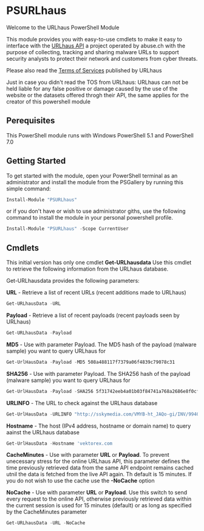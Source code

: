 # PSURLhaus

Welcome to the URLhaus PowerShell Module

This module provides you with easy-to-use cmdlets to make it easy to interface with the
[URLhaus API](https://urlhaus-api.abuse.ch/) a project operated by abuse.ch with the purpose of collecting, tracking and sharing malware URLs to support security analysts to protect their network and customers from cyber threats.

Please also read the [Terms of Services](https://urlhaus-api.abuse.ch/#tos) published by URLhaus

Just in case you didn't read the TOS from URLhaus: URLhaus can not be held liable for any false positive or damage caused by the use of the website or the datasets offered throgh their API, the same applies for the creator of this powershell module

## Perequisites

This PowerShell module runs with Windows PowerShell 5.1 and PowerShell 7.0

## Getting Started

To get started with the module, open your PowerShell terminal as an administrator and install the module from the PSGallery by running this simple command:

```powershell
Install-Module "PSURLhaus"
```

or if you don't have or wish to use administrator giths, use the following command to install the module in your personal powershell profile.

```powershell
Install-Module "PSURLhaus" -Scope CurrentUser
```

## Cmdlets

This initial version has only one cmdlet **Get-URLhausdata** Use this cmdlet to retrieve the following information from the URLhaus database.

Get-URLhausdata provides the following parameters:

**URL** - Retrieve a list of recent URLs (recent additions made to URLhaus)

```powershell
Get-URLhausData -URL
```

**Payload** -  Retrieve a list of recent payloads (recent payloads seen by URLhaus)

```powershell
Get-URLhausData -Payload
```

**MD5** - Use with parameter Payload. The MD5 hash of the payload (malware sample) you want to query URLhaus for

```powershell
Get-UrlHausData -Payload -MD5 508a488117f7379a06f4839c79078c31
```

**SHA256** - Use with parameter Payload. The SHA256 hash of the payload (malware sample) you want to query URLhaus for

```powershell
Get-UrlHausData -Payload -SHA256 5f31742eeb4a01b03f84741a768a2686e8f0cf7e12bbe8ecd4162eb59ba7d48c
```

**URLINFO** - The URL to check against the URLhaus database

```powershell
Get-UrlHausData -URLINFO "http://sskymedia.com/VMYB-ht_JAQo-gi/INV/99401FORPO/20673114777/US/Outstanding-Invoices/
```

**Hostname** - The host (IPv4 address, hostname or domain name) to query aainst the URLhaus database

 ```powershell
Get-UrlHausData -Hostname 'vektorex.com
```

**CacheMinutes** - Use with parameter **URL** or **Payload**.  To prevent unecessary stress for the online URLhaus API, this parameter  defines the time previously retrieved data from the same API endpoint remains cached  utnil the data is fetched from the live API again. Th default is 15 minutes. If you do not wish to  use the cache use the **-NoCache** option

**NoCache** - Use with parameter **URL** or **Payload**. Use this switch to send every request to the online API, otherwise previously retrieved data within the current session is used for 15 minutes (default) or as long as specified by the CacheMinutes parameter

```powershell
Get-URLhausData -URL -NoCache
```
